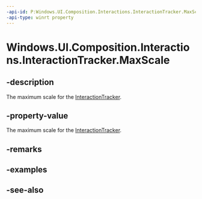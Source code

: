 ```yaml
---
-api-id: P:Windows.UI.Composition.Interactions.InteractionTracker.MaxScale
-api-type: winrt property
---
```


<!-- Property syntax
public float MaxScale { get;  set; }
-->

# Windows.UI.Composition.Interactions.InteractionTracker.MaxScale

## -description
The maximum scale for the [InteractionTracker](interactiontracker.md).



## -property-value
The maximum scale for the [InteractionTracker](interactiontracker.md).

## -remarks

## -examples

## -see-also
